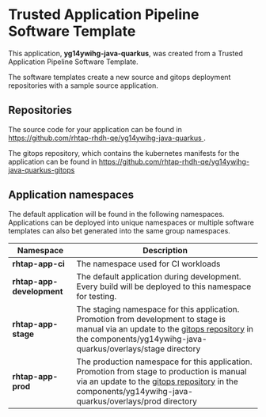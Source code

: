 # Trusted Application Pipeline Software Template

This application, **yg14ywihg-java-quarkus**, was created from a Trusted Application Pipeline Software Template.

The software templates create a new source and gitops deployment repositories with a sample source application. 

## Repositories

The source code for your application can be found in [https://github.com/rhtap-rhdh-qe/yg14ywihg-java-quarkus ](https://github.com/rhtap-rhdh-qe/yg14ywihg-java-quarkus ).
 
The gitops repository, which contains the kubernetes manifests for the application can be found in 
[https://github.com/rhtap-rhdh-qe/yg14ywihg-java-quarkus-gitops ](https://github.com/rhtap-rhdh-qe/yg14ywihg-java-quarkus-gitops ) 

## Application namespaces 

The default application will be found in the following namespaces. Applications can be deployed into unique namespaces or multiple software templates can also bet generated into the same group namespaces.  

|  Namespace   |  Description   |  
| -------- | -------- |
| **rhtap-app-ci** | The namespace used for CI workloads |
| **rhtap-app-development** | The default application during development. Every build will be deployed to this namespace for testing. |
| **rhtap-app-stage** | The staging namespace for this application. Promotion from development to stage is manual via an update to the [gitops repository](https://github.com/rhtap-rhdh-qe/yg14ywihg-java-quarkus-gitops ) in the components/yg14ywihg-java-quarkus/overlays/stage directory |
| **rhtap-app-prod** | The production namespace for this application. Promotion from stage to production is manual via an update to the [gitops repository](https://github.com/rhtap-rhdh-qe/yg14ywihg-java-quarkus-gitops ) in the components/yg14ywihg-java-quarkus/overlays/prod directory |